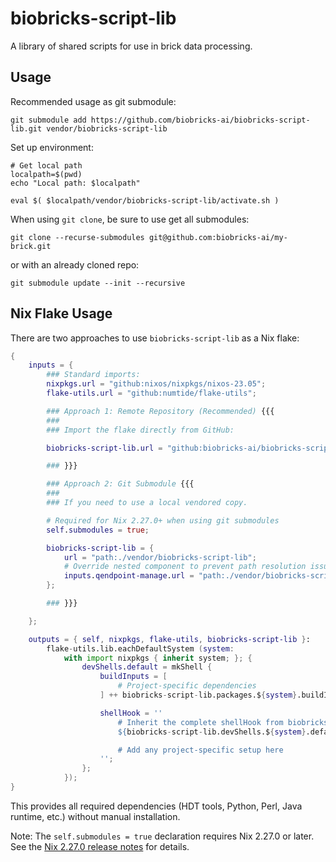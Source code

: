 # biobricks-script-lib

A library of shared scripts for use in brick data processing.

## Usage

Recommended usage as git submodule:

```shell
git submodule add https://github.com/biobricks-ai/biobricks-script-lib.git vendor/biobricks-script-lib
```

Set up environment:

```shell
# Get local path
localpath=$(pwd)
echo "Local path: $localpath"

eval $( $localpath/vendor/biobricks-script-lib/activate.sh )
```

When using `git clone`, be sure to use get all submodules:

```shell
git clone --recurse-submodules git@github.com:biobricks-ai/my-brick.git
```

or with an already cloned repo:

```shell
git submodule update --init --recursive
```

## Nix Flake Usage

There are two approaches to use `biobricks-script-lib` as a Nix flake:

```nix
{
	inputs = {
		### Standard imports:
		nixpkgs.url = "github:nixos/nixpkgs/nixos-23.05";
		flake-utils.url = "github:numtide/flake-utils";

		### Approach 1: Remote Repository (Recommended) {{{
		###
		### Import the flake directly from GitHub:

		biobricks-script-lib.url = "github:biobricks-ai/biobricks-script-lib";

		### }}}

		### Approach 2: Git Submodule {{{
		###
		### If you need to use a local vendored copy.

		# Required for Nix 2.27.0+ when using git submodules
		self.submodules = true;

		biobricks-script-lib = {
			url = "path:./vendor/biobricks-script-lib";
			# Override nested component to prevent path resolution issues
			inputs.qendpoint-manage.url = "path:./vendor/biobricks-script-lib/component/qendpoint-manage";
		};

		### }}}

	};

	outputs = { self, nixpkgs, flake-utils, biobricks-script-lib }:
		flake-utils.lib.eachDefaultSystem (system:
			with import nixpkgs { inherit system; }; {
				devShells.default = mkShell {
					buildInputs = [
						# Project-specific dependencies
					] ++ biobricks-script-lib.packages.${system}.buildInputs;

					shellHook = ''
						# Inherit the complete shellHook from biobricks-script-lib
						${biobricks-script-lib.devShells.${system}.default.shellHook or ""}

						# Add any project-specific setup here
					'';
				};
			});
}
```

This provides all required dependencies (HDT tools, Python, Perl, Java runtime, etc.) without manual installation.

Note: The `self.submodules = true` declaration requires Nix 2.27.0 or later.
See the [Nix 2.27.0 release notes](https://discourse.nixos.org/t/nix-2-27-0-released/62003) for details.
